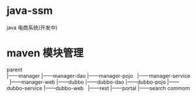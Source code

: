 # java-ssm
java 电商系统(开发中) 
# maven 模块管理
parent<br>
|——manager
|——manager-dao
     |——manager-pojo
     |——manager-service
     |——manager-web
   |——dubbo
     |——dubbo-dao
     |——dubbo-pojo
     |——dubbo-service 
   |——dubbo-web
   |——rest
   |——portal
   |——search
 commom
